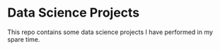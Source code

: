 # Data Science Projects
This repo contains some data science projects I have performed in my spare time.

